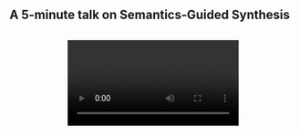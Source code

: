 ## A 5-minute talk on Semantics-Guided Synthesis

<video style="display:block;margin:2rem auto;max-width:90%" controls>
    <source src="res/short-talk.mp4" type="video/mp4">
</video>
